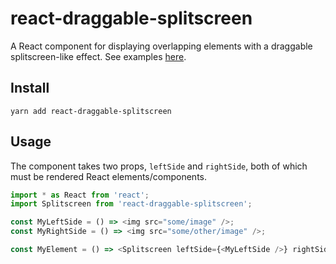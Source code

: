 # react-draggable-splitscreen

A React component for displaying overlapping elements with a draggable splitscreen-like effect. See examples [here](https://johnwatkins0.github.io/react-draggable-splitscreen/example/).

## Install

```
yarn add react-draggable-splitscreen
```

## Usage

The component takes two props, `leftSide` and `rightSide`, both of which must be rendered React elements/components.

```Javascript
import * as React from 'react';
import Splitscreen from 'react-draggable-splitscreen';

const MyLeftSide = () => <img src="some/image" />;
const MyRightSide = () => <img src="some/other/image" />;

const MyElement = () => <Splitscreen leftSide={<MyLeftSide />} rightSide={<MyRightSide />} />
```
